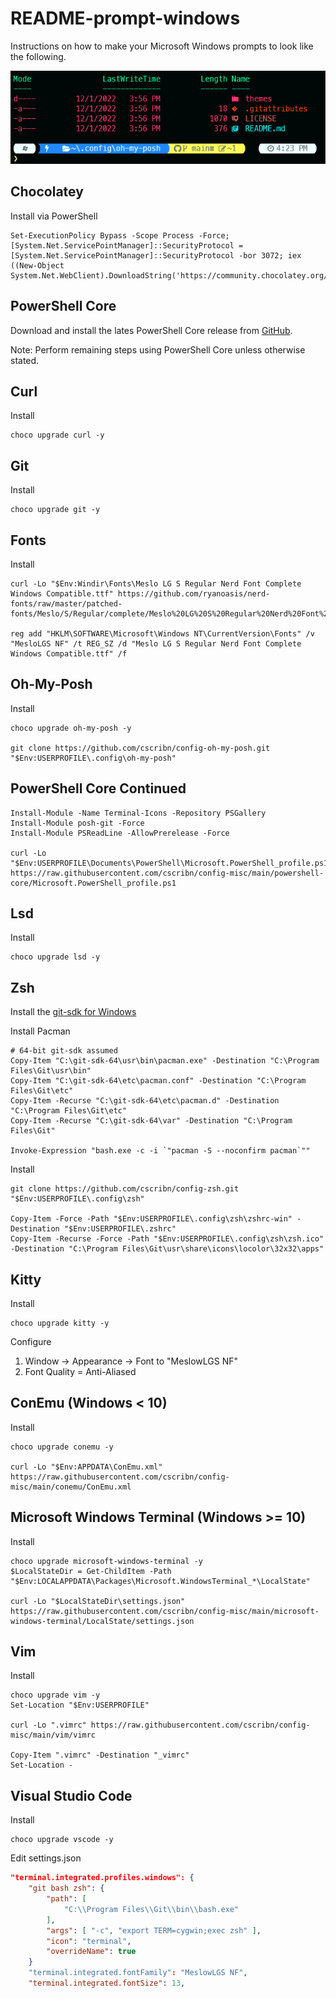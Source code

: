 # README-prompt-windows

Instructions on how to make your Microsoft Windows prompts to look like the following.

![prompt](./images/prompt.png)

## Chocolatey

Install via PowerShell

```pwsh
Set-ExecutionPolicy Bypass -Scope Process -Force; [System.Net.ServicePointManager]::SecurityProtocol = [System.Net.ServicePointManager]::SecurityProtocol -bor 3072; iex ((New-Object System.Net.WebClient).DownloadString('https://community.chocolatey.org/install.ps1'))
```

## PowerShell Core

Download and install the lates PowerShell Core release from [GitHub](https://github.com/PowerShell/PowerShell/releases).

Note: Perform remaining steps using PowerShell Core unless otherwise stated.

## Curl

Install

```pwsh
choco upgrade curl -y
```

## Git

Install

```pwsh
choco upgrade git -y
```

## Fonts

Install

```pwsh
curl -Lo "$Env:Windir\Fonts\Meslo LG S Regular Nerd Font Complete Windows Compatible.ttf" https://github.com/ryanoasis/nerd-fonts/raw/master/patched-fonts/Meslo/S/Regular/complete/Meslo%20LG%20S%20Regular%20Nerd%20Font%20Complete%20Windows%20Compatible.ttf

reg add "HKLM\SOFTWARE\Microsoft\Windows NT\CurrentVersion\Fonts" /v "MesloLGS NF" /t REG_SZ /d "Meslo LG S Regular Nerd Font Complete Windows Compatible.ttf" /f
```

## Oh-My-Posh

Install

```pwsh
choco upgrade oh-my-posh -y

git clone https://github.com/cscribn/config-oh-my-posh.git  "$Env:USERPROFILE\.config\oh-my-posh"
```

## PowerShell Core Continued

```pwsh
Install-Module -Name Terminal-Icons -Repository PSGallery
Install-Module posh-git -Force
Install-Module PSReadLine -AllowPrerelease -Force

curl -Lo "$Env:USERPROFILE\Documents\PowerShell\Microsoft.PowerShell_profile.ps1" https://raw.githubusercontent.com/cscribn/config-misc/main/powershell-core/Microsoft.PowerShell_profile.ps1
```

## Lsd

Install

```pwsh
choco upgrade lsd -y
```

## Zsh

Install the [git-sdk for Windows](https://github.com/git-for-windows/build-extra/releases/latest)

Install Pacman

```pwsh
# 64-bit git-sdk assumed
Copy-Item "C:\git-sdk-64\usr\bin\pacman.exe" -Destination "C:\Program Files\Git\usr\bin"
Copy-Item "C:\git-sdk-64\etc\pacman.conf" -Destination "C:\Program Files\Git\etc"
Copy-Item -Recurse "C:\git-sdk-64\etc\pacman.d" -Destination "C:\Program Files\Git\etc"
Copy-Item -Recurse "C:\git-sdk-64\var" -Destination "C:\Program Files\Git"

Invoke-Expression "bash.exe -c -i `"pacman -S --noconfirm pacman`""
```

Install

```pwsh
git clone https://github.com/cscribn/config-zsh.git  "$Env:USERPROFILE\.config\zsh"

Copy-Item -Force -Path "$Env:USERPROFILE\.config\zsh\zshrc-win" -Destination "$Env:USERPROFILE\.zshrc"
Copy-Item -Recurse -Force -Path "$Env:USERPROFILE\.config\zsh\zsh.ico" -Destination "C:\Program Files\Git\usr\share\icons\locolor\32x32\apps"
```

## Kitty

Install

```pwsh
choco upgrade kitty -y
```

Configure

1. Window -> Appearance -> Font to "MeslowLGS NF"
1. Font Quality = Anti-Aliased

## ConEmu (Windows < 10)

Install

```pwsh
choco upgrade conemu -y

curl -Lo "$Env:APPDATA\ConEmu.xml" https://raw.githubusercontent.com/cscribn/config-misc/main/conemu/ConEmu.xml
```

## Microsoft Windows Terminal (Windows >= 10)

Install

```pwsh
choco upgrade microsoft-windows-terminal -y
$LocalStateDir = Get-ChildItem -Path "$Env:LOCALAPPDATA\Packages\Microsoft.WindowsTerminal_*\LocalState"

curl -Lo "$LocalStateDir\settings.json" https://raw.githubusercontent.com/cscribn/config-misc/main/microsoft-windows-terminal/LocalState/settings.json
```

## Vim

Install

```pwsh
choco upgrade vim -y
Set-Location "$Env:USERPROFILE"

curl -Lo ".vimrc" https://raw.githubusercontent.com/cscribn/config-misc/main/vim/vimrc

Copy-Item ".vimrc" -Destination "_vimrc"
Set-Location -
```

## Visual Studio Code

Install

```pwsh
choco upgrade vscode -y
```

Edit settings.json

```json
"terminal.integrated.profiles.windows": {
    "git bash zsh": {
        "path": [
            "C:\\Program Files\\Git\\bin\\bash.exe"
        ],
        "args": [ "-c", "export TERM=cygwin;exec zsh" ],
        "icon": "terminal",
        "overrideName": true
    }
    "terminal.integrated.fontFamily": "MeslowLGS NF",
    "terminal.integrated.fontSize": 13,
```
